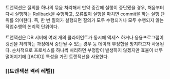 트랜잭션은 질의를 하나의 묶음 처리해서 만약 중간에 실행이 중단됐을 경우, 처음부터 다시 실행하는 Rollback을 수행하고, 오류없이 실행을 마치면 commit을 하는 실행 단위를 의미한다. 
즉, 한 번 질의가 실행되면 질의가 모두 수행되거나 모두 수행되지 않는 작업수행의 논리적 단위이다.

트랜잭션은 DB 서버에 여러 개의 클라이언트가 동시에 액세스 하거나 응용프로그램이 갱신을 처리하는 과정에서 중단될 수 있는 경우 등 데이터 부정합을 방지하고자 사용된다. 
순차적으로 프로세스를 하나씩 처리하면 부정합이 발생하지 않겠지만 효율이 너무 떨어지기에 [[ACID]] 특성을 가진 트랜잭션을 사용한다.

### [[트랜잭션 격리 레벨]]